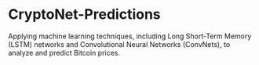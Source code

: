 # CryptoNet-Predictions
Applying machine learning techniques, including Long Short-Term Memory (LSTM) networks and Convolutional Neural Networks (ConvNets), to analyze and predict Bitcoin prices. 
